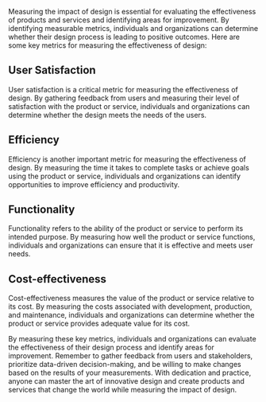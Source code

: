 
Measuring the impact of design is essential for evaluating the effectiveness of products and services and identifying areas for improvement. By identifying measurable metrics, individuals and organizations can determine whether their design process is leading to positive outcomes. Here are some key metrics for measuring the effectiveness of design:

User Satisfaction
-----------------

User satisfaction is a critical metric for measuring the effectiveness of design. By gathering feedback from users and measuring their level of satisfaction with the product or service, individuals and organizations can determine whether the design meets the needs of the users.

Efficiency
----------

Efficiency is another important metric for measuring the effectiveness of design. By measuring the time it takes to complete tasks or achieve goals using the product or service, individuals and organizations can identify opportunities to improve efficiency and productivity.

Functionality
-------------

Functionality refers to the ability of the product or service to perform its intended purpose. By measuring how well the product or service functions, individuals and organizations can ensure that it is effective and meets user needs.

Cost-effectiveness
------------------

Cost-effectiveness measures the value of the product or service relative to its cost. By measuring the costs associated with development, production, and maintenance, individuals and organizations can determine whether the product or service provides adequate value for its cost.

By measuring these key metrics, individuals and organizations can evaluate the effectiveness of their design process and identify areas for improvement. Remember to gather feedback from users and stakeholders, prioritize data-driven decision-making, and be willing to make changes based on the results of your measurements. With dedication and practice, anyone can master the art of innovative design and create products and services that change the world while measuring the impact of design.
